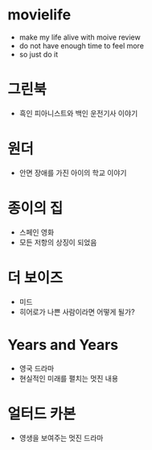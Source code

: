 # movielife
- make my life alive with moive review 
- do not have enough time to feel more 
- so just do it

# 그린북 
- 흑인 피아니스트와 백인 운전기사 이야기 

# 원더
- 안면 장애를 가진 아이의 학교 이야기 

# 종이의 집 
- 스페인 영화
- 모든 저항의 상징이 되었음 

# 더 보이즈 
- 미드
- 히어로가 나쁜 사람이라면 어떻게 될가? 

# Years and Years
- 영국 드라마 
- 현실적인 미래를 펼치는 멋진 내용 

# 얼터드 카본
- 영생을 보여주는 멋진 드라마 

